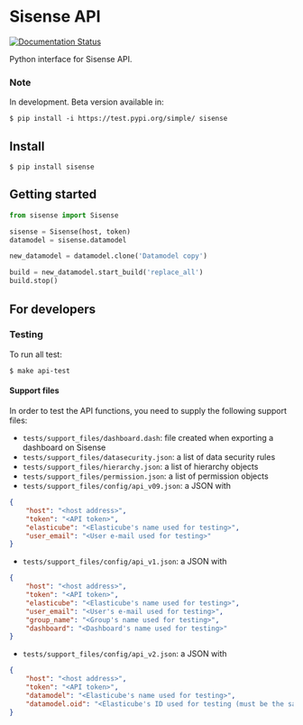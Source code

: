 # Sisense API
[![Documentation Status](https://readthedocs.org/projects/sisense/badge/?version=latest)](https://sisense.readthedocs.io/en/latest/?badge=latest)

Python interface for Sisense API.

### Note
In development. Beta version available in:
```shell script
$ pip install -i https://test.pypi.org/simple/ sisense
```

## Install
```shell script
$ pip install sisense
```

## Getting started
```python
from sisense import Sisense

sisense = Sisense(host, token)
datamodel = sisense.datamodel

new_datamodel = datamodel.clone('Datamodel copy')

build = new_datamodel.start_build('replace_all')
build.stop() 

```

## For developers
### Testing
To run all test:
```shell script
$ make api-test
```

#### Support files
In order to test the API functions, you need to supply the following support files:

- `tests/support_files/dashboard.dash`: file created when exporting a dashboard on Sisense
- `tests/support_files/datasecurity.json`: a list of data security rules
- `tests/support_files/hierarchy.json`: a list of hierarchy objects
- `tests/support_files/permission.json`: a list of permission objects
- `tests/support_files/config/api_v09.json`: a JSON with
```json
{
    "host": "<host address>",
    "token": "<API token>",
    "elasticube": "<Elasticube's name used for testing>",
    "user_email": "<User e-mail used for testing>"
}
```
- `tests/support_files/config/api_v1.json`: a JSON with
```json
{
    "host": "<host address>",
    "token": "<API token>",
    "elasticube": "<Elasticube's name used for testing>",
    "user_email": "<User's e-mail used for testing>",
    "group_name": "<Group's name used for testing>",
    "dashboard": "<Dashboard's name used for testing>"
}
```
- `tests/support_files/config/api_v2.json`: a JSON with
```json
{
    "host": "<host address>",
    "token": "<API token>",
    "datamodel": "<Elasticube's name used for testing>",
    "datamodel.oid": "<Elasticube's ID used for testing (must be the same datamodel)>",
}
```
